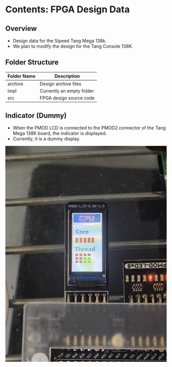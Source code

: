 
# Contents: FPGA Design Data

## Overview
- Design data for the Sipeed Tang Mega 138k.
- We plan to modify the design for the Tang Console 138K.

## Folder Structure

| Folder Name | Description                |
|-------------|----------------------------|
| archive     | Design archive files       |
| impl        | Currently an empty folder  |
| src         | FPGA design source code    |

## Indicator (Dummy)
- When the PMOD LCD is connected to the PMOD2 connector of the Tang Mega 138K board, the indicator is displayed.
- Currently, it is a dummy display. <br>
  
![PMOD_LCD](https://github.com/rmbmp717/EduFPGA-RP5GPU/blob/main/image/PMOD_LCD.jpg?raw=true)
